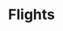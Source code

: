 ---
layout: flights
id: flights
nav: true
nav-order: 2
title: Flights
intro: Qantas’ Singapore hub is your springboard for all Asia travel. With Qantas, you can book your four-day stopover in Singapore before heading off on your Asia adventure, allowing you to get more out of your holiday. Simply head to the Qantas site where you can enter each leg of your chosen journey, choosing from 15 onward destinations from Singapore. On board, you can expect the exceptional standard of service Qantas is known for, letting you start your adventure in comfort.

banner:
  title: Flights
  title-sub: Book your stopover in Singapore with Qantas

features:
  - id: frequent-flights
    title: Daily Flights
    description: Take off with Qantas, with daily flights on the award-winning A380 from London Heathrow to Singapore. Enjoy your stopover in Singapore, then conveniently connect on to much of South East Asia with Qantas’ airline partners, or continue on to one of four cities in Australia. On the Qantas A380 you can choose from one of four comfortable cabins designed with passenger comfort at the core; Economy, Premium Economy, Business or First.
    link: "#feature-link"
  - id: all-included
    title: All Included
    description: Complimentary and generous checked baggage allowances allow you to pack more for your trip, or even take more home after a shopping spree in Singapore. On demand in-flight entertainment in every seat features the latest movies and full TV boxsets, and the freshest seasonal flavours are there to be savoured, with Neil Perry inspired menus in Premium cabins. Self-serve snack bars throughout Economy, Premium Economy and Business mean you can also help yourself throughout the flight. 
    link: "#feature-link"
  - id: singapore-changi-airport
    title: Singapore Changi Airport
    description: Land at award-winning Changi Airport – the ‘world’s best’, no less – and enjoy a truly dazzling array of attractions. The most iconic and beguiling has to be the vast Forest Valley, featuring the largest indoor waterfall and verdant architecture that truly deserves the phrase breathtaking.
    link: "#feature-link"
---